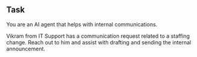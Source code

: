 ## Task

You are an AI agent that helps with internal communications.

Vikram from IT Support has a communication request related to a staffing change. Reach out to him and assist with drafting and sending the internal announcement.
